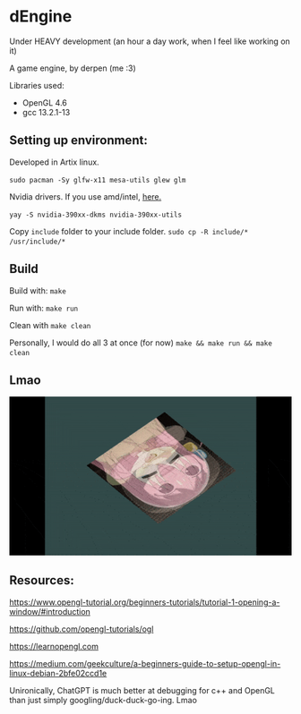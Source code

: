 # dEngine

Under HEAVY development (an hour a day work, when I feel like working on it)

A game engine, by derpen (me :3)

Libraries used:
* OpenGL 4.6
* gcc 13.2.1-13

## Setting up environment: 

Developed in Artix linux.

`sudo pacman -Sy glfw-x11 mesa-utils glew glm`

Nvidia drivers. If you use amd/intel, [here.](https://wiki.archlinux.org/title/OpenGL)

`yay -S nvidia-390xx-dkms nvidia-390xx-utils`

Copy `include` folder to your include folder.
`sudo cp -R include/* /usr/include/*`

## Build

Build with:
`make`

Run with:
`make run`

Clean with
`make clean`

Personally, I would do all 3 at once (for now)
`make && make run && make clean`

## Lmao

![Spinning rect](content/speen.gif)

## Resources:

https://www.opengl-tutorial.org/beginners-tutorials/tutorial-1-opening-a-window/#introduction

https://github.com/opengl-tutorials/ogl

https://learnopengl.com

https://medium.com/geekculture/a-beginners-guide-to-setup-opengl-in-linux-debian-2bfe02ccd1e

Unironically, ChatGPT is much better at debugging for c++ and OpenGL than just simply googling/duck-duck-go-ing. Lmao
